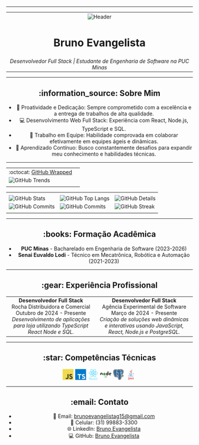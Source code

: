 <!--- Olá, este é o Readme de Bruno Evangelista, fique à vontade para explorá-lo! -->

-----

<div align="center">

<table>
<tr>
 <td align="center" colspan="3">
 <img align="center" alt="Header" src="https://github.com/BrunoEvangelista17/BrunoEvangelista17/raw/main/img/header_bruno.png"/>
 </td>
</tr>
<tr>
 <td align="center" colspan="3"><h1>Bruno Evangelista</h1></td>
</tr>
<tr>
 <td align="center" colspan="3"><i>Desenvolvedor Full Stack | Estudante de Engenharia de Software na PUC Minas</i></td>
</tr>
</table>

</div>

-----

<div align="center">
<h2>:information_source: Sobre Mim</h2>

- 🌟 Proatividade e Dedicação: Sempre comprometido com a excelência e a entrega de trabalhos de alta qualidade.
- 💻 Desenvolvimento Web Full Stack: Experiência com React, Node.js, TypeScript e SQL.
- 🧩 Trabalho em Equipe: Habilidade comprovada em colaborar efetivamente em equipes ágeis e dinâmicas.
- 🌱 Aprendizado Contínuo: Busco constantemente desafios para expandir meu conhecimento e habilidades técnicas.

</div>

-----

<table>
<tr>
 <td align="center">:octocat: <a href="https://www.githubwrapped.io/BrunoEvangelista17" target="_blank">GitHub Wrapped</a></td>
</tr>
<tr>
<td>
<img alt="GitHub Trends" src="https://api.githubtrends.io/user/svg/BrunoEvangelista17/repos?time_range=one_year&loc_metric=changed&theme=dark"/>
</td>
</tr>
<tr>
 <td align="center"></td>
 <td align="center"></td>
</tr> 
</table>
<table>
<tr>
 <td align="center" colspan="3"></td>
</tr> 
<tr>
<td>
<img alt="GitHub Stats" width="200px" src="http://github-profile-summary-cards.vercel.app/api/cards/stats?username=BrunoEvangelista17&theme=github_dark"/>
</td>
<td>
<img alt="GitHub Top Langs" width="200px" src="http://github-profile-summary-cards.vercel.app/api/cards/repos-per-language?username=BrunoEvangelista17&theme=github_dark"/>
</td>
<td>
<img alt="GitHub Details" width="420px" src="http://github-profile-summary-cards.vercel.app/api/cards/profile-details?username=BrunoEvangelista17&theme=github_dark"/>
</td>
</tr>
<tr>
<td>
<img alt="GitHub Commits" width="200px" src="http://github-profile-summary-cards.vercel.app/api/cards/productive-time?username=BrunoEvangelista17&theme=github_dark&utcOffset=8"/>
</td>
<td>
<img alt="GitHub Commits" width="200px" src="http://github-profile-summary-cards.vercel.app/api/cards/most-commit-language?username=BrunoEvangelista17&theme=github_dark"/>
</td>
<td>
<img alt="GitHub Streak" width="420px" src="https://streak-stats.demolab.com?user=BrunoEvangelista17&theme=dark&locale=pt_BR&date_format=j%20M%5B%20Y%5D"/>
</td>
</tr>
<tr>
 <td align="center" colspan="3"></td>
</tr> 
</table>

-----

<div align="center">
<h2>:books: Formação Acadêmica</h2>
<ul>
  <li><strong>PUC Minas</strong> - Bacharelado em Engenharia de Software (2023-2026)</li>
  <li><strong>Senai Euvaldo Lodi</strong> - Técnico em Mecatrônica, Robótica e Automação (2021-2023)</li>
</ul>
</div>

-----

<div align="center">
<h2>:gear: Experiência Profissional</h2>
<table>
<tr>
  <td align="center">
    <strong>Desenvolvedor Full Stack</strong><br/>
    Rocha Distribuidora e Comercial<br/>
    Outubro de 2024 - Presente<br/>
    <i>Desenvolvimento de aplicações para loja utilizando TypeScript React Node e SQL.</i>
  </td>
  <td align="center">
    <strong>Desenvolvedor Full Stack</strong><br/>
    Agência Experimental de Software<br/>
    Março de 2024 - Presente<br/>
    <i>Criação de soluções web dinâmicas e interativas usando JavaScript, React, Node.js e PostgreSQL.</i>
  </td>
</tr>
</table>
</div>

-----

<div align="center">
<h2>:star: Competências Técnicas</h2>
<code><img height="30" src="https://raw.githubusercontent.com/devicons/devicon/master/icons/javascript/javascript-original.svg"/></code>
<code><img height="30" src="https://raw.githubusercontent.com/devicons/devicon/master/icons/typescript/typescript-original.svg"/></code>
<code><img height="30" src="https://raw.githubusercontent.com/devicons/devicon/master/icons/react/react-original-wordmark.svg"/></code>
<code><img height="30" src="https://raw.githubusercontent.com/devicons/devicon/master/icons/nodejs/nodejs-original-wordmark.svg"/></code>
<code><img height="30" src="https://raw.githubusercontent.com/devicons/devicon/master/icons/postgresql/postgresql-original.svg"/></code>
<code><img height="30" src="https://raw.githubusercontent.com/devicons/devicon/master/icons/java/java-original-wordmark.svg"/></code>
</div>

-----

<div align="center">
<h2>:email: Contato</h2>

- 📧 Email: brunoevangelistag15@gmail.com  
- 📱 Celular: (31) 99883-3300  
- 🌐 LinkedIn: [Bruno Evangelista](https://www.linkedin.com/in/brunoevangelistag/)  
- 💻 GitHub: [Bruno Evangelista](https://github.com/BrunoEvangelista17)  

</div>
